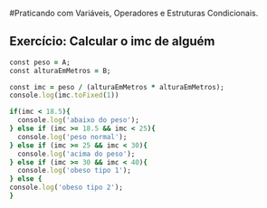#Praticando com Variáveis, Operadores e Estruturas Condicionais. 
## Exercício: Calcular o imc de alguém

```ruby
const peso = A;
const alturaEmMetros = B;

const imc = peso / (alturaEmMetros * alturaEmMetros);
console.log(imc.toFixed(1))

if(imc < 18.5){
  console.log('abaixo do peso');
} else if (imc >= 18.5 && imc < 25){
  console.log('peso normal');
} else if (imc >= 25 && imc < 30){
  console.log('acima do peso');
} else if (imc >= 30 && imc < 40){
  console.log('obeso tipo 1');
} else {
console.log('obeso tipo 2');
}
```
